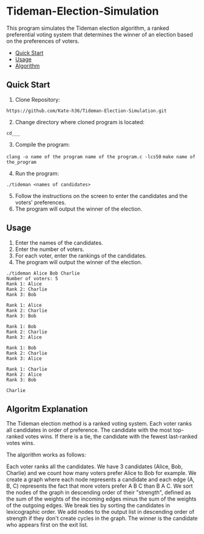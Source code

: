 # Tideman-Election-Simulation

This program simulates the Tideman election algorithm, a ranked preferential voting system that determines the winner of an election based on the preferences of voters.

* [Quick Start](https://github.com/Kate-h36/Tideman-Election-Simulation#quick-start)
* [Usage](https://github.com/Kate-h36/Tideman-Election-Simulation/blob/main/README.md#usage)
* [Algorithm](https://github.com/Kate-h36/Tideman-Election-Simulation/blob/main/README.md#algoritm-explanation)

## Quick Start

1. Clone Repository:

`https://github.com/Kate-h36/Tideman-Election-Simulation.git`

2. Change directory where cloned program is located:

`cd___`

3. Compile the program: 

`clang -o name of the program name of the program.c -lcs50`
`make name of the_program`

4. Run the program:

`./tideman <names of candidates>`

5. Follow the instructions on the screen to enter the candidates and the voters' preferences.
6. The program will output the winner of the election.

## Usage 
1. Enter the names of the candidates.
2. Enter the number of voters.
3. For each voter, enter the rankings of the candidates.
4. The program will output the winner of the election.

```
./tideman Alice Bob Charlie
Number of voters: 5
Rank 1: Alice
Rank 2: Charlie
Rank 3: Bob

Rank 1: Alice
Rank 2: Charlie
Rank 3: Bob

Rank 1: Bob
Rank 2: Charlie
Rank 3: Alice

Rank 1: Bob
Rank 2: Charlie
Rank 3: Alice

Rank 1: Charlie
Rank 2: Alice
Rank 3: Bob

Charlie
```

## Algoritm Explanation

The Tideman election method is a ranked voting system. Each voter ranks all candidates in order of preference. The candidate with the most top-ranked votes wins. If there is a tie, the candidate with the fewest last-ranked votes wins.

The algorithm works as follows:

Each voter ranks all the candidates.
We have 3 candidates (Alice, Bob, Charlie) and we count how many voters prefer Alice to Bob for example.
We create a graph where each node represents a candidate and each edge (A, B, C) represents the fact that more voters prefer A B C than B A C.
We sort the nodes of the graph in descending order of their "strength", defined as the sum of the weights of the incoming edges minus the sum of the weights of the outgoing edges. We break ties by sorting the candidates in lexicographic order.
We add nodes to the output list in descending order of strength if they don't create cycles in the graph.
The winner is the candidate who appears first on the exit list.
